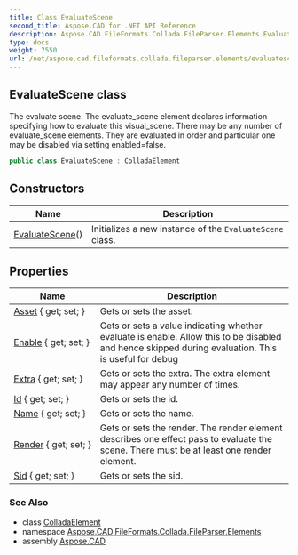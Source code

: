 ```yaml
---
title: Class EvaluateScene
second_title: Aspose.CAD for .NET API Reference
description: Aspose.CAD.FileFormats.Collada.FileParser.Elements.EvaluateScene class. The evaluate scene. The evaluate_scene element declares information specifying how to evaluate this visual_scene. There may be any number of evaluate_scene elements. They are evaluated in order and particular one may be disabled via setting enabledfalse
type: docs
weight: 7550
url: /net/aspose.cad.fileformats.collada.fileparser.elements/evaluatescene/
---
```

## EvaluateScene class

The evaluate scene. The evaluate_scene element declares information specifying how to evaluate this visual_scene. There may be any number of evaluate_scene elements. They are evaluated in order and particular one may be disabled via setting enabled=false.

```csharp
public class EvaluateScene : ColladaElement
```

## Constructors

| Name | Description |
| --- | --- |
| [EvaluateScene](evaluatescene/)() | Initializes a new instance of the `EvaluateScene` class. |

## Properties

| Name | Description |
| --- | --- |
| [Asset](../../aspose.cad.fileformats.collada.fileparser.elements/evaluatescene/asset/) { get; set; } | Gets or sets the asset. |
| [Enable](../../aspose.cad.fileformats.collada.fileparser.elements/evaluatescene/enable/) { get; set; } | Gets or sets a value indicating whether evaluate is enable. Allow this to be disabled and hence skipped during evaluation. This is useful for debug |
| [Extra](../../aspose.cad.fileformats.collada.fileparser.elements/evaluatescene/extra/) { get; set; } | Gets or sets the extra. The extra element may appear any number of times. |
| [Id](../../aspose.cad.fileformats.collada.fileparser.elements/evaluatescene/id/) { get; set; } | Gets or sets the id. |
| [Name](../../aspose.cad.fileformats.collada.fileparser.elements/evaluatescene/name/) { get; set; } | Gets or sets the name. |
| [Render](../../aspose.cad.fileformats.collada.fileparser.elements/evaluatescene/render/) { get; set; } | Gets or sets the render. The render element describes one effect pass to evaluate the scene. There must be at least one render element. |
| [Sid](../../aspose.cad.fileformats.collada.fileparser.elements/evaluatescene/sid/) { get; set; } | Gets or sets the sid. |

### See Also

* class [ColladaElement](../colladaelement/)
* namespace [Aspose.CAD.FileFormats.Collada.FileParser.Elements](../../aspose.cad.fileformats.collada.fileparser.elements/)
* assembly [Aspose.CAD](../../)


